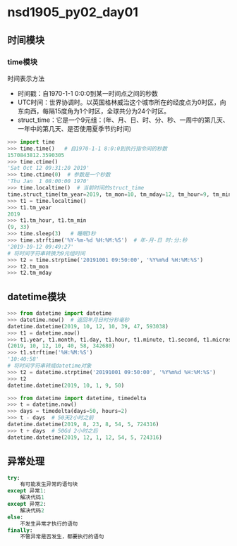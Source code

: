 # nsd1905_py02_day01

## 时间模块

### time模块

时间表示方法

- 时间戳：自1970-1-1 0:0:0到某一时间点之间的秒数
- UTC时间：世界协调时。以英国格林威治这个城市所在的经度点为0时区，向东向西，每隔15度角为1个时区，全球共分为24个时区。
- struct_time：它是一个9元组：(年、月、日、时、分、秒、一周中的第几天、一年中的第几天、是否使用夏季节约时间)

```python
>>> import time
>>> time.time()   # 自1970-1-1 8:0:0到执行指令间的秒数
1570843812.3590305
>>> time.ctime()
'Sat Oct 12 09:31:20 2019'
>>> time.ctime(0)  # 参数是一个秒数
'Thu Jan  1 08:00:00 1970'
>>> time.localtime()  # 当前时间的struct_time
time.struct_time(tm_year=2019, tm_mon=10, tm_mday=12, tm_hour=9, tm_min=33, tm_sec=10, tm_wday=5, tm_yday=285, tm_isdst=0)
>>> t1 = time.localtime()
>>> t1.tm_year
2019
>>> t1.tm_hour, t1.tm_min
(9, 33)
>>> time.sleep(3)   # 睡眠3秒
>>> time.strftime('%Y-%m-%d %H:%M:%S')  # 年-月-日 时:分:秒
'2019-10-12 09:49:27'
# 将时间字符串转换为9元组时间
>>> t2 = time.strptime('20191001 09:50:00', '%Y%m%d %H:%M:%S')
>>> t2.tm_mon
>>> t2.tm_mday
```

## datetime模块

```python
>>> from datetime import datetime
>>> datetime.now()  # 返回年月日时分秒毫秒
datetime.datetime(2019, 10, 12, 10, 39, 47, 593038)
>>> t1 = datetime.now()
>>> t1.year, t1.month, t1.day, t1.hour, t1.minute, t1.second, t1.microsecond
(2019, 10, 12, 10, 40, 58, 342680)
>>> t1.strftime('%H:%M:%S')
'10:40:58'
# 将时间字符串转成datetime对象
>>> t2 = datetime.strptime('20191001 09:50:00', '%Y%m%d %H:%M:%S')
>>> t2
datetime.datetime(2019, 10, 1, 9, 50)

>>> from datetime import datetime, timedelta
>>> t = datetime.now()
>>> days = timedelta(days=50, hours=2)
>>> t - days  # 50天2小时之前
datetime.datetime(2019, 8, 23, 8, 54, 5, 724316)
>>> t + days  # 50Gd 2小时之后
datetime.datetime(2019, 12, 1, 12, 54, 5, 724316)
```

## 异常处理

```python
try:
    有可能发生异常的语句块
except 异常1:
    解决代码1
except 异常2:
    解决代码2
else:
    不发生异常才执行的语句
finally:
    不管异常是否发生，都要执行的语句
```















